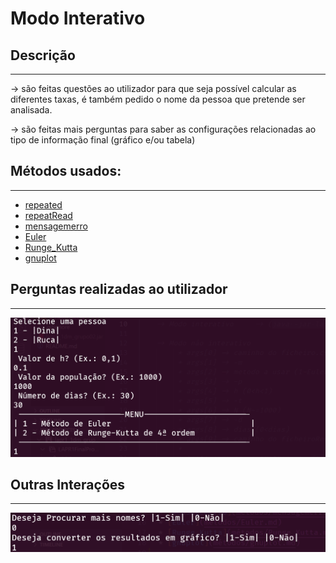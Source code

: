 # Modo Interativo

## Descrição ##
-------------------------
-> são feitas questões ao utilizador para que seja possível calcular as diferentes taxas, é também pedido o nome da pessoa que pretende ser analisada.

-> são feitas mais perguntas para saber as configurações relacionadas ao tipo de informação final (gráfico e/ou tabela)
## Métodos usados: ##
-------------------------



* [repeated](métodos/repeated.md)
* [repeatRead](métodos/repeatRead.md)
* [mensagemerro](métodos/mensagemerro.md)
* [Euler](métodos/Euler.md)
* [Runge_Kutta](métodos/Runge_Kutta.md)
* [gnuplot](métodos/gnuplot.md)

## Perguntas realizadas ao utilizador ##
-------------------------
![modoInterativo1](Imagens/modoInterativo1.png)

## Outras Interações ##
-------------------------
![modoInterativo2](Imagens/modoInterativo2.png)